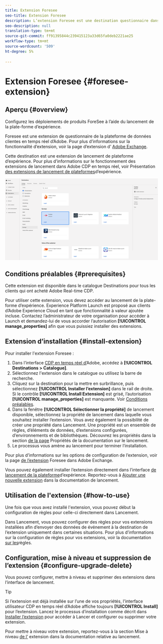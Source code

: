 ```yaml
---
title: Extension Foresee
seo-title: Extension Foresee
description: L’extension Foresee est une destination questionnaire dans la plateforme de données clientes en temps réel d’Adobe. Pour plus d’informations sur la fonctionnalité d’extension, voir la page d’extension dans Adobe Exchange.
seo-description: null
translation-type: tm+mt
source-git-commit: ff91395844c239415123a33d65fa0deb2221ae25
workflow-type: tm+mt
source-wordcount: '509'
ht-degree: 5%

---
```



# Extension Foresee {#foresee-extension}

## Aperçu {#overview}

Configurez les déploiements de produits ForeSee à l’aide du lancement de la plate-forme d’expérience.

Foresee est une extension de questionnaire de la plateforme de données clientes en temps réel d’Adobe. Pour plus d’informations sur la fonctionnalité d’extension, voir la page d’extension d’ [Adobe Exchange](https://exchange.adobe.com/experiencecloud.details.100164.html).

Cette destination est une extension de lancement de plateforme d’expérience. Pour plus d’informations sur le fonctionnement des extensions de lancement dans Adobe CDP en temps réel, voir Présentation [des extensions de lancement de plateformes](/help/rtcdp/destinations/experience-platform-launch-extensions.md)d’expérience.

![Extension Foresee](assets/foresee-extension.png)

## Conditions préalables {#prerequisites}

Cette extension est disponible dans le catalogue Destinations pour tous les clients qui ont acheté Adobe Real-time CDP.

Pour utiliser cette extension, vous devez accéder au lancement de la plate-forme d’expérience. Experience Platform Launch est proposé aux clients d’Adobe Experience Cloud en tant que fonctionnalité à valeur ajoutée incluse. Contactez l’administrateur de votre organisation pour accéder à Launch et demandez-lui de vous accorder l’autorisation **[!UICONTROL manage_properties]** afin que vous puissiez installer des extensions.

## Extension d’installation {#install-extension}

Pour installer l&#39;extension Foresee :

1. Dans l’interface [CDP en temps réel d’](http://platform.adobe.com/)Adobe, accédez à **[!UICONTROL Destinations > Catalogue]**.
2. Sélectionnez l&#39;extension dans le catalogue ou utilisez la barre de recherche.
3. Cliquez sur la destination pour la mettre en surbrillance, puis sélectionnez **[!UICONTROL Installer l’extension]** dans le rail de droite. Si le contrôle **[!UICONTROL Install Extension]** est grisé, l’autorisation **[!UICONTROL manage_properties]** est manquante. Voir [Conditions préalables](#prerequisites).
4. Dans la fenêtre **[!UICONTROL Sélectionner la propriété]** de lancement disponible, sélectionnez la propriété de lancement dans laquelle vous souhaitez installer l’extension. Vous avez également la possibilité de créer une propriété dans Lancement. Une propriété est un ensemble de règles, d’éléments de données, d’extensions configurées, d’environnements et de bibliothèques. Découvrez les propriétés dans la section [de la page](https://docs.adobe.com/content/help/en/launch/using/reference/admin/companies-and-properties.html#properties-page) Propriétés de la documentation sur le lancement.
5. Le processus vous amène au lancement pour terminer l’installation.

Pour plus d’informations sur les options de configuration de l’extension, voir la page [de l’extension](https://exchange.adobe.com/experiencecloud.details.100164.html) Foresee dans Adobe Exchange.

Vous pouvez également installer l’extension directement dans l’interface [de lancement de la plateforme](https://launch.adobe.com/)d’expérience. Reportez-vous à [Ajouter une nouvelle extension](https://docs.adobe.com/content/help/en/launch/using/reference/manage-resources/extensions/overview.html#add-a-new-extension) dans la documentation de lancement.


## Utilisation de l&#39;extension {#how-to-use}

Une fois que vous avez installé l&#39;extension, vous pouvez début la configuration de règles pour celle-ci directement dans Lancement.

Dans Lancement, vous pouvez configurer des règles pour vos extensions installées afin d’envoyer des données de événement à la destination de l’extension uniquement dans certaines situations. Pour plus d’informations sur la configuration de règles pour vos extensions, voir la documentation [sur les](https://docs.adobe.com/help/fr-FR/launch/using/reference/manage-resources/rules.translate.html)règles.

## Configuration, mise à niveau et suppression de l’extension {#configure-upgrade-delete}

Vous pouvez configurer, mettre à niveau et supprimer des extensions dans l’interface de lancement.

>[!TIP]
>
>Si l’extension est déjà installée sur l’une de vos propriétés, l’interface utilisateur CDP en temps réel d’Adobe affiche toujours **[!UICONTROL Install]** pour l’extension. Lancez le processus d’installation comme décrit dans [Installer l’extension](#install-extension) pour accéder à Lancer et configurer ou supprimer votre extension.

Pour mettre à niveau votre extension, reportez-vous à la section Mise à niveau [de l’](https://docs.adobe.com/content/help/en/launch/using/reference/manage-resources/extensions/extension-upgrade.html) extension dans la documentation relative au lancement.
